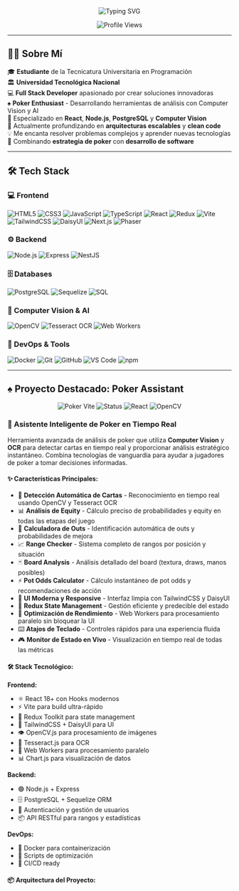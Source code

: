 <div align="center">
  <img src="https://readme-typing-svg.demolab.com?font=Fira+Code&weight=600&size=28&duration=3000&pause=1000&color=2E9EF7&center=true&vCenter=true&width=600&lines=Hi+%F0%9F%91%8B+I'm+Gabriel+Santostefano;Full+Stack+Developer;Poker+Player+Enthusiast;Computer+Vision+Developer;Always+Learning+New+Things!" alt="Typing SVG" />
</div>

<div align="center">
  
  ![Profile Views](https://komarev.com/ghpvc/?username=GSantostefano&color=2e9ef7&style=for-the-badge&label=VISITAS+AL+PERFIL)
  
</div>

---

## 👨‍💻 Sobre Mí

🎓 **Estudiante** de la Tecnicatura Universitaria en Programación  
🏛️ **Universidad Tecnológica Nacional**  
💻 **Full Stack Developer** apasionado por crear soluciones innovadoras  
♠️ **Poker Enthusiast** - Desarrollando herramientas de análisis con Computer Vision y AI  
🔬 Especializado en **React**, **Node.js**, **PostgreSQL** y **Computer Vision**  
🌱 Actualmente profundizando en **arquitecturas escalables** y **clean code**  
💡 Me encanta resolver problemas complejos y aprender nuevas tecnologías  
🎯 Combinando **estrategia de poker** con **desarrollo de software**

---

## 🛠️ Tech Stack

### 💻 Frontend

<p align="left">
  <img src="https://img.shields.io/badge/HTML5-E34F26?style=for-the-badge&logo=html5&logoColor=white" alt="HTML5"/>
  <img src="https://img.shields.io/badge/CSS3-1572B6?style=for-the-badge&logo=css3&logoColor=white" alt="CSS3"/>
  <img src="https://img.shields.io/badge/JavaScript-F7DF1E?style=for-the-badge&logo=javascript&logoColor=black" alt="JavaScript"/>
  <img src="https://img.shields.io/badge/TypeScript-3178C6?style=for-the-badge&logo=typescript&logoColor=white" alt="TypeScript"/>
  <img src="https://img.shields.io/badge/React-20232A?style=for-the-badge&logo=react&logoColor=61DAFB" alt="React"/>
  <img src="https://img.shields.io/badge/Redux-593D88?style=for-the-badge&logo=redux&logoColor=white" alt="Redux"/>
  <img src="https://img.shields.io/badge/Vite-646CFF?style=for-the-badge&logo=vite&logoColor=white" alt="Vite"/>
  <img src="https://img.shields.io/badge/TailwindCSS-06B6D4?style=for-the-badge&logo=tailwindcss&logoColor=white" alt="TailwindCSS"/>
  <img src="https://img.shields.io/badge/DaisyUI-5A0EF8?style=for-the-badge&logo=daisyui&logoColor=white" alt="DaisyUI"/>
  <img src="https://img.shields.io/badge/Next.js-000000?style=for-the-badge&logo=next.js&logoColor=white" alt="Next.js"/>
  <img src="https://img.shields.io/badge/Phaser-1A1A1A?style=for-the-badge&logo=phaser&logoColor=white" alt="Phaser"/>
</p>

### ⚙️ Backend

<p align="left">
  <img src="https://img.shields.io/badge/Node.js-339933?style=for-the-badge&logo=node.js&logoColor=white" alt="Node.js"/>
  <img src="https://img.shields.io/badge/Express.js-404D59?style=for-the-badge&logo=express&logoColor=white" alt="Express"/>
  <img src="https://img.shields.io/badge/NestJS-E0234E?style=for-the-badge&logo=nestjs&logoColor=white" alt="NestJS"/>
</p>

### 🗄️ Databases

<p align="left">  
  <img src="https://img.shields.io/badge/PostgreSQL-316192?style=for-the-badge&logo=postgresql&logoColor=white" alt="PostgreSQL"/>
  <img src="https://img.shields.io/badge/Sequelize-52B0E7?style=for-the-badge&logo=sequelize&logoColor=white" alt="Sequelize"/>
  <img src="https://img.shields.io/badge/SQL-CC2927?style=for-the-badge&logo=microsoft-sql-server&logoColor=white" alt="SQL"/>
</p>

### 🤖 Computer Vision & AI

<p align="left">
  <img src="https://img.shields.io/badge/OpenCV-5C3EE8?style=for-the-badge&logo=opencv&logoColor=white" alt="OpenCV"/>
  <img src="https://img.shields.io/badge/Tesseract_OCR-2B579A?style=for-the-badge&logo=tesseract&logoColor=white" alt="Tesseract OCR"/>
  <img src="https://img.shields.io/badge/Web_Workers-FF6B00?style=for-the-badge&logo=javascript&logoColor=white" alt="Web Workers"/>
</p>

### 🐳 DevOps & Tools

<p align="left">
  <img src="https://img.shields.io/badge/Docker-2496ED?style=for-the-badge&logo=docker&logoColor=white" alt="Docker"/>
  <img src="https://img.shields.io/badge/Git-F05032?style=for-the-badge&logo=git&logoColor=white" alt="Git"/>
  <img src="https://img.shields.io/badge/GitHub-181717?style=for-the-badge&logo=github&logoColor=white" alt="GitHub"/>
  <img src="https://img.shields.io/badge/VS_Code-007ACC?style=for-the-badge&logo=visual-studio-code&logoColor=white" alt="VS Code"/>
  <img src="https://img.shields.io/badge/npm-CB3837?style=for-the-badge&logo=npm&logoColor=white" alt="npm"/>
</p>

---

## ♠️ Proyecto Destacado: Poker Assistant

<div align="center">
  <img src="https://img.shields.io/badge/🎯-Poker_Vite-2E9EF7?style=for-the-badge" alt="Poker Vite"/>
  <img src="https://img.shields.io/badge/Status-En_Desarrollo-success?style=for-the-badge" alt="Status"/>
  <img src="https://img.shields.io/badge/React-18+-61DAFB?style=for-the-badge&logo=react" alt="React"/>
  <img src="https://img.shields.io/badge/OpenCV-Integrado-5C3EE8?style=for-the-badge&logo=opencv" alt="OpenCV"/>
</div>

### 🎴 Asistente Inteligente de Poker en Tiempo Real

Herramienta avanzada de análisis de poker que utiliza **Computer Vision** y **OCR** para detectar cartas en tiempo real y proporcionar análisis estratégico instantáneo. Combina tecnologías de vanguardia para ayudar a jugadores de poker a tomar decisiones informadas.

#### ✨ Características Principales:

- 🎥 **Detección Automática de Cartas** - Reconocimiento en tiempo real usando OpenCV y Tesseract OCR
- 📊 **Análisis de Equity** - Cálculo preciso de probabilidades y equity en todas las etapas del juego
- 🎯 **Calculadora de Outs** - Identificación automática de outs y probabilidades de mejora
- 📈 **Range Checker** - Sistema completo de rangos por posición y situación
- 🃏 **Board Analysis** - Análisis detallado del board (textura, draws, manos posibles)
- ⚡ **Pot Odds Calculator** - Cálculo instantáneo de pot odds y recomendaciones de acción
- 🎨 **UI Moderna y Responsive** - Interfaz limpia con TailwindCSS y DaisyUI
- 🔄 **Redux State Management** - Gestión eficiente y predecible del estado
- 🚀 **Optimización de Rendimiento** - Web Workers para procesamiento paralelo sin bloquear la UI
- ⌨️ **Atajos de Teclado** - Controles rápidos para una experiencia fluida
- 🎮 **Monitor de Estado en Vivo** - Visualización en tiempo real de todas las métricas

#### 🛠️ Stack Tecnológico:

**Frontend:**
- ⚛️ React 18+ con Hooks modernos
- ⚡ Vite para build ultra-rápido
- 🔄 Redux Toolkit para state management
- 🎨 TailwindCSS + DaisyUI para UI
- 👁️ OpenCV.js para procesamiento de imágenes
- 📝 Tesseract.js para OCR
- 🔧 Web Workers para procesamiento paralelo
- 📊 Chart.js para visualización de datos

**Backend:**
- 🟢 Node.js + Express
- 🗄️ PostgreSQL + Sequelize ORM
- 🔐 Autenticación y gestión de usuarios
- 📦 API RESTful para rangos y estadísticas

**DevOps:**
- 🐳 Docker para containerización
- 📝 Scripts de optimización
- 🔄 CI/CD ready

#### 📦 Arquitectura del Proyecto:
